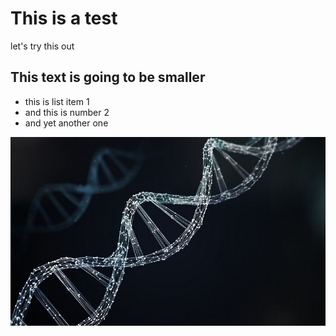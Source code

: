# This is a test

let's try this out

## This text is going to be smaller

* this is list item 1
* and this is number 2
* and yet another one

![](d.jpg)
